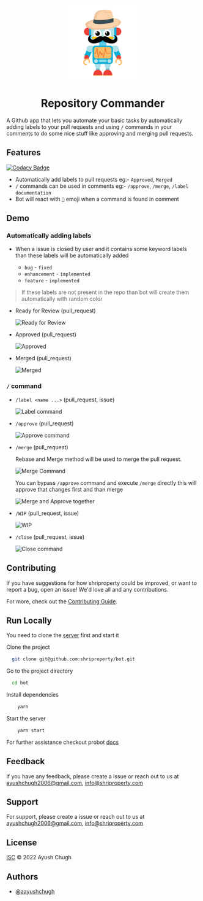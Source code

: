 <div align="center">

<img src="./logo.svg" height="200" width="200" alt="logo" align="center"/>
<h1>
 Repository Commander
</h1>
</div>

A Github app that lets you automate your basic tasks by automatically adding labels to your pull requests and
using `/` commands in your comments to do some nice stuff like approving and merging pull requests.

## Features

[![Codacy Badge](https://api.codacy.com/project/badge/Grade/e01156ab13ab4cfd9608be9af5327600)](https://app.codacy.com/gh/shriproperty/repository-commander?utm_source=github.com&utm_medium=referral&utm_content=shriproperty/repository-commander&utm_campaign=Badge_Grade_Settings)

- Automatically add labels to pull requests eg:- `Approved`, `Merged`
- `/` commands can be used in comments eg:- `/approve`, `/merge`, `/label documentation`
- Bot will react with `🚀` emoji when a command is found in comment

## Demo

### Automatically adding labels

- When a issue is closed by user and it contains some keyword labels than these labels will be automatically added

  - `bug` - `fixed`
  - `enhancement` - `implemented`
  - `feature` - `implemented`

> If these labels are not present in the repo than bot will create them automatically with random color

- Ready for Review (pull_request)

  ![Ready for Review](https://user-images.githubusercontent.com/69336518/187087709-33ae28db-8c9e-44a0-a231-45068ea34aef.png)

- Approved (pull_request)

  ![Approved](https://user-images.githubusercontent.com/69336518/187087871-38086613-059e-459e-954a-10506b5cabd8.gif)

- Merged (pull_request)

  ![Merged](https://user-images.githubusercontent.com/69336518/187088126-7e59afe9-2cde-4831-8782-25f95837cd81.gif)

### `/` command

- `/label <name ...>` (pull_request, issue)

  ![Label command](https://user-images.githubusercontent.com/69336518/187088515-67693ab6-4949-4a80-8ee2-0a6b2d1d266e.gif)

- `/approve` (pull_request)

  ![Approve command](https://user-images.githubusercontent.com/69336518/187089239-5acfde34-cefb-47f8-8b8d-a82b84855ce9.gif)

- `/merge` (pull_request)

  Rebase and Merge method will be used to merge the pull request.

  ![Merge Command](https://user-images.githubusercontent.com/69336518/187089488-3df12116-eac0-4d3a-8309-f447a333ea3b.gif)

  You can bypass `/approve` command and execute `/merge` directly this will approve that changes first and than merge

  ![Merge and Approve together](https://user-images.githubusercontent.com/69336518/187089739-cd20508a-0b3f-4a00-99ce-550f6ccb4609.gif)

- `/WIP` (pull_request, issue)

  ![WIP](https://user-images.githubusercontent.com/69336518/187088635-24fe7609-eb40-47de-b1af-72210712d79a.gif)

- `/close` (pull_request, issue)

  ![Close command](https://user-images.githubusercontent.com/69336518/187088876-68257a26-01ac-49d5-aa8f-310870874287.gif)

## Contributing

If you have suggestions for how shriproperty could be improved, or want to report a bug, open an issue! We'd love all and any contributions.

For more, check out the [Contributing Guide](CONTRIBUTING.md).

## Run Locally

You need to clone the [server](https://github.com/shriproperty/server) first and start it

Clone the project

```bash
  git clone git@github.com:shriproperty/bot.git
```

Go to the project directory

```bash
  cd bot
```

Install dependencies

```bash
    yarn
```

Start the server

```bash
    yarn start
```

For further assistance checkout probot [docs](https://probot.github.io/docs/README/)

## Feedback

If you have any feedback, please create a issue or reach out to us at ayushchugh2006@gmail.com, info@shriproperty.com

## Support

For support, please create a issue or reach out to us at ayushchugh2006@gmail.com, info@shriproperty.com

## License

[ISC](LICENSE) © 2022 Ayush Chugh

## Authors

- [@aayushchugh](https://www.github.com/aayushchugh)
